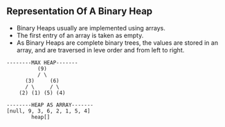 ## Representation Of A Binary Heap

- Binary Heaps usually are implemented using arrays.
- The first entry of an array is taken as empty.
- As Binary Heaps are complete binary trees, the values are stored in an array,
  and are traversed in leve order and from left to right.

```
--------MAX HEAP-------
          (9)
          / \
      (3)     (6)
      / \     / \
    (2) (1) (5) (4)

--------HEAP AS ARRAY-------
[null, 9, 3, 6, 2, 1, 5, 4]
        heap[]
```
